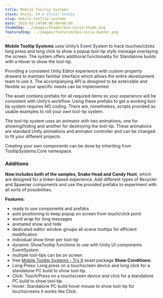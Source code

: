 ```yaml
---
title: Mobile Tooltip Systems
stack: Unity, C# & Visual Studio
slug: mobile-tooltip-systems
date: 2019-02-24T00:00:00+00:00
thumbImg: ../images/thumbs/box-ninja-thumb.png
featuredImg: ../images/featured/box-ninja-banner.png
---
```


**Mobile Tooltip Systems** uses Unity’s Event System to track touches/clicks long press and long click to show a popup tool-tip style message overlaying the screen. The system offers additional functionality for Standalone builds with a Hover to show the tool-tip.

Providing a consistent Unity Editor experience with custom property drawers to maintain familiar interface which allows the entire development team to use it. The accompanying API is designed to be extensible and flexible so your specific needs can be implemented.

The asset contains prefabs for all required items so your experience will be consistent with Unity’s workflow. Using these prefabs to get a working tool-tip system requires NO coding. There are, nonetheless, scripts provided as usable examples to roll your own tool-tip system.

The tool-tip system uses an animator with two animations, one for showing/hiding and another for destroying the tool-tip. These animations are standard Unity animations and animator controller and can be changed to fit your different projects.

Creating your own components can be done by inheriting from TooltipSystems.Core namespace.

### Additions

**Now includes both of the samples, Snake Head and Candy Hunt**, which are designed for a tinker-based experience. Add different types of Recycler and Spawner components and use the provided prefabs to experiment with all sorts of possibilities.

**Features:**
- ready to use components and prefabs
- auto positioning to keep popup on screen from touch/click point
- word wrap for long messages
- animated show and hide
- dedicated editor window groups all scene tooltips for efficient modification
- individual show timer per tool-tip
- dynamic ShowTooltip functions to use with Unity UI components EventSystem
- multiple tool-tips can be on screen
- free [Mobile Tooltip Systems - Try It](https://assetstore.unity.com/packages/slug/73882) asset package
**Show Conditions:**
- Long Press: Long press on a touchscreen device and long click for a standalone PC build to show tool-tip.
- Click: Touch/Press on a touchscreen device and click for a standalone PC build to show tool-tip.
- Hover: Standalone PC build hover mouse to show tool-tip for touchscreens it works like Click.